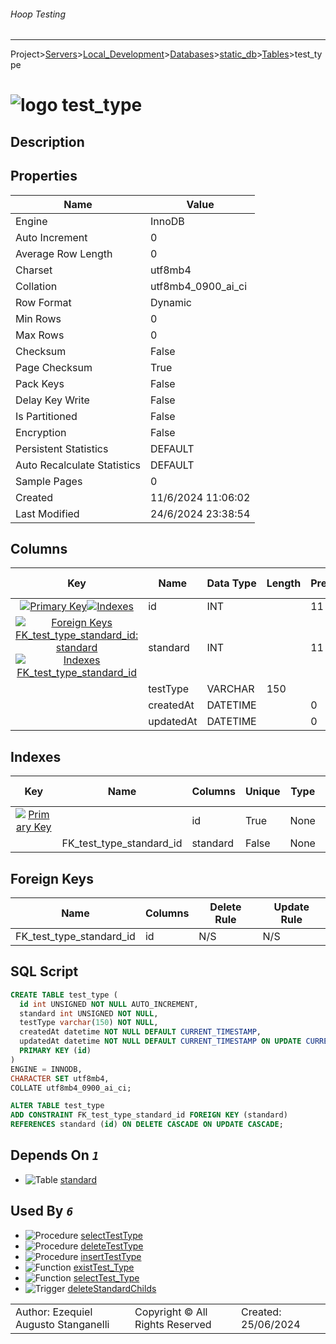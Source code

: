 ###### Hoop Testing
___
Project>[Servers](../../../../Servers.md)>[Local_Development](../../../Local_Development.md)>[Databases](../../Databases.md)>[static_db](../static_db.md)>[Tables](Tables.md)>test_type


# ![logo](../../../../../Images/table64.svg) test_type

## <a name="#Description"></a>Description
> 
## <a name="#Properties"></a>Properties
|Name|Value|
|---|---|
|Engine|InnoDB|
|Auto Increment|0|
|Average Row Length|0|
|Charset|utf8mb4|
|Collation|utf8mb4_0900_ai_ci|
|Row Format|Dynamic|
|Min Rows|0|
|Max Rows|0|
|Checksum|False|
|Page Checksum|True|
|Pack Keys|False|
|Delay Key Write|False|
|Is Partitioned|False|
|Encryption|False|
|Persistent Statistics|DEFAULT|
|Auto Recalculate Statistics|DEFAULT|
|Sample Pages|0|
|Created|11/6/2024 11:06:02|
|Last Modified|24/6/2024 23:38:54|


## <a name="#Columns"></a>Columns
|Key|Name|Data Type|Length|Precision|Scale|Unsigned|Zerofill|Binary|Not Null|Auto Increment|Default|Virtual|Invisible|Description|
|:---:|---|---|---|---|---|---|---|---|---|---|---|---|---|---|
|[![Primary Key ](../../../../../Images/primarykey.svg)](#Indexes)[![Indexes ](../../../../../Images/index.svg)](#Indexes)|id|INT||11||True|False|False|True|True||False|False||
|[![Foreign Keys FK_test_type_standard_id: standard](../../../../../Images/foreignkey.svg)](#ForeignKeys)[![Indexes FK_test_type_standard_id](../../../../../Images/index.svg)](#Indexes)|standard|INT||11||True|False|False|True|False||False|False||
||testType|VARCHAR|150|||False|False|False|True|False||False|False||
||createdAt|DATETIME||0||False|False|False|True|False|CURRENT_TIMESTAMP|False|False||
||updatedAt|DATETIME||0||False|False|False|True|False|CURRENT_TIMESTAMP|False|False||

## <a name="#Indexes"></a>Indexes
|Key|Name|Columns|Unique|Type|Key Lengths|
|:---:|---|---|---|---|---|
|[![Primary Key ](../../../../../Images/primarykey.svg)](#Indexes)||id|True|None|0|
||FK_test_type_standard_id|standard|False|None|0|

## <a name="#ForeignKeys"></a>Foreign Keys
|Name|Columns|Delete Rule|Update Rule|
|---|---|---|---|
|FK_test_type_standard_id|id|N/S|N/S|

## <a name="#SqlScript"></a>SQL Script
```SQL
CREATE TABLE test_type (
  id int UNSIGNED NOT NULL AUTO_INCREMENT,
  standard int UNSIGNED NOT NULL,
  testType varchar(150) NOT NULL,
  createdAt datetime NOT NULL DEFAULT CURRENT_TIMESTAMP,
  updatedAt datetime NOT NULL DEFAULT CURRENT_TIMESTAMP ON UPDATE CURRENT_TIMESTAMP,
  PRIMARY KEY (id)
)
ENGINE = INNODB,
CHARACTER SET utf8mb4,
COLLATE utf8mb4_0900_ai_ci;

ALTER TABLE test_type
ADD CONSTRAINT FK_test_type_standard_id FOREIGN KEY (standard)
REFERENCES standard (id) ON DELETE CASCADE ON UPDATE CASCADE;
```

## <a name="#DependsOn"></a>Depends On _`1`_
- ![Table](../../../../../Images/table.svg) [standard](standard.md)


## <a name="#UsedBy"></a>Used By _`6`_
- ![Procedure](../../../../../Images/procedure.svg) [selectTestType](../Procedures/selectTestType.md)
- ![Procedure](../../../../../Images/procedure.svg) [deleteTestType](../Procedures/deleteTestType.md)
- ![Procedure](../../../../../Images/procedure.svg) [insertTestType](../Procedures/insertTestType.md)
- ![Function](../../../../../Images/function.svg) [existTest_Type](../Functions/existTest_Type.md)
- ![Function](../../../../../Images/function.svg) [selectTest_Type](../Functions/selectTest_Type.md)
- ![Trigger](../../../../../Images/trigger.svg) [deleteStandardChilds](../Triggers/deleteStandardChilds.md)


||||
|---|---|---|
|Author: Ezequiel Augusto Stanganelli|Copyright © All Rights Reserved|Created: 25/06/2024|